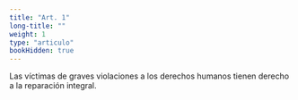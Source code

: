 ```yaml
---
title: "Art. 1"
long-title: ""
weight: 1
type: "articulo"
bookHidden: true
---
```

Las víctimas de graves violaciones a los derechos humanos tienen derecho a la reparación integral.
